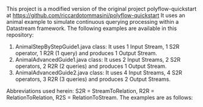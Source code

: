 This project is a modified version of the original project polyflow-quickstart at https://github.com/riccardotommasini/polyflow-quickstart
It uses an animal example to simulate continuous querying processing within a Datastream framework. The following examples are available in this repository:

1. AnimalStepByStepGuide1.java class: It uses 1 Input Stream, 1 S2R operator, 1 R2R (1 query) and produces 1 Output Stream.
2. AnimalAdvancedGuide1.java class: It uses 2 Input Streams, 2 S2R operators, 2 R2R (2 queries) and produces 1 Output Stream.
3. AnimalAdvancedGuide2.java class: It uses 4 Input Streams, 4 S2R operators, 3 R2R (3 queries) and produces 2 Output Streams.

Abbreviations used herein: S2R = StreamToRelation, R2R = RelationToRelation, R2S = RelationToStream. The examples are as follows:
